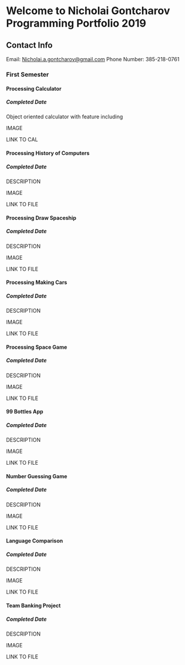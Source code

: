 # Welcome to Nicholai Gontcharov Programming Portfolio 2019


## Contact Info
Email:  Nicholai.a.gontcharov@gmail.com
Phone Number: 385-218-0761


### First Semester 

#### Processing Calculator 
##### Completed Date

Object oriented calculator with feature including 

IMAGE

LINK TO CAL

#### Processing History of Computers
##### Completed Date

DESCRIPTION

IMAGE

LINK TO FILE

#### Processing Draw Spaceship 
##### Completed Date

DESCRIPTION

IMAGE

LINK TO FILE

#### Processing Making Cars
##### Completed Date

DESCRIPTION

IMAGE

LINK TO FILE

#### Processing  Space Game
##### Completed Date

DESCRIPTION

IMAGE

LINK TO FILE

#### 99 Bottles App  
##### Completed Date

DESCRIPTION

IMAGE

LINK TO FILE

#### Number Guessing Game  
##### Completed Date

DESCRIPTION

IMAGE

LINK TO FILE

#### Language Comparison
##### Completed Date

DESCRIPTION

IMAGE

LINK TO FILE

#### Team Banking Project  
##### Completed Date

DESCRIPTION

IMAGE

LINK TO FILE

